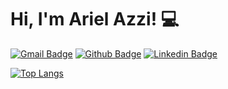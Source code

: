 <!--
**arielazzi/arielazzi** is a ✨ _special_ ✨ repository because its `README.md` (this file) appears on your GitHub profile.

Here are some ideas to get you started:

- 🔭 I’m currently working on ...
- 🌱 I’m currently learning ...
- 👯 I’m looking to collaborate on ...
- 🤔 I’m looking for help with ...
- 💬 Ask me about ...
- 📫 How to reach me: ...
- 😄 Pronouns: ...
- ⚡ Fun fact: ...
-->

# Hi, I'm Ariel Azzi! 💻

[![Gmail Badge](https://img.shields.io/badge/-Gmail-c14438?style=flat&logo=Gmail&logoColor=white&link=mailto:arielsazz@gmail.com)](mailto:arielsazz@gmail.com)
[![Github Badge](https://img.shields.io/badge/-Github-000?style=flat-square&logo=Github&logoColor=white&link=https://github.com/arielazzi)](https://github.com/arielazzi)
[![Linkedin Badge](https://img.shields.io/badge/-LinkedIn-blue?style=flat-square&logo=Linkedin&logoColor=white&link=https://www.linkedin.com/in/ariel-azzi-6208809b/)](https://www.linkedin.com/in/ariel-azzi-6208809b/)
<!--
[![Twitter Badge](https://img.shields.io/badge/-Twitter-1ca0f1?style=flat-square&labelColor=1ca0f1&logo=twitter&logoColor=white&link=https://twitter.com/fagnerpsantos)](https://twitter.com/fagnerpsantos)
[![Youtube Badge](https://img.shields.io/badge/-YouTube-ff0000?style=flat-square&labelColor=ff0000&logo=youtube&logoColor=white&link=https://www.youtube.com/user/TreinaWeb)](https://www.youtube.com/user/TreinaWeb)


### About me
I'm a {backend, frontend and mobile} developer and technical instructor at [@treinaweb](https://www.treinaweb.com.br/).
[![Gmail Badge](https://img.shields.io/badge/-Gmail-c14438?style=flat&logo=Gmail&logoColor=white&link=mailto:arielsazz@gmail.com)](mailto:arielsazz@gmail.com)
- [Courses](https://www.treinaweb.com.br/cursos-online?q=fagner+pinheiro) 👨🏼‍🏫 - It's are technical courses on many technologies, such as Django, Flask, Python, Kotlin, Flutter, Dart, Git and more
- [Blog](https://www.treinaweb.com.br/blog/author/fagner-pinheiro/) ✍🏼 - I'm write about many things.
- [Website](https://fagnerpsantos.dev/) 💻 - Working on it.
-->

[![Top Langs](https://github-readme-stats.vercel.app/api?username=arielazzi&show_icons=true&theme=radical)](https://github-readme-stats.vercel.app/api?username=arielazzi&show_icons=true&theme=radical)
